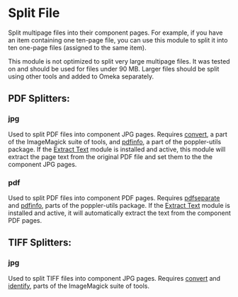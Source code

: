 # Split File

Split multipage files into their component pages. For example, if you have an
item containing one ten-page file, you can use this module to split it into ten
one-page files (assigned to the same item).

This module is not optimized to split very large multipage files. It was tested
on and should be used for files under 90 MB. Larger files should be split using
other tools and added to Omeka separately.

## PDF Splitters:

### jpg

Used to split PDF files into component JPG pages. Requires [convert](https://linux.die.net/man/1/convert),
a part of the ImageMagick suite of tools, and [pdfinfo](https://linux.die.net/man/1/pdfinfo),
a part of the poppler-utils package. If the [Extract Text](https://github.com/omeka-s-modules/ExtractText)
module is installed and active, this module will extract the page text from the
original PDF file and set them to the the component JPG pages.

### pdf

Used to split PDF files into component PDF pages. Requires [pdfseparate](https://www.mankier.com/1/pdfseparate)
and [pdfinfo](https://linux.die.net/man/1/pdfinfo), parts of the poppler-utils
package. If the [Extract Text](https://github.com/omeka-s-modules/ExtractText)
module is installed and active, it will automatically extract the text from the
component PDF pages.


## TIFF Splitters:

### jpg

Used to split TIFF files into component JPG pages. Requires [convert](https://linux.die.net/man/1/convert)
and [identify](https://linux.die.net/man/1/identify), parts of the ImageMagick
suite of tools.

